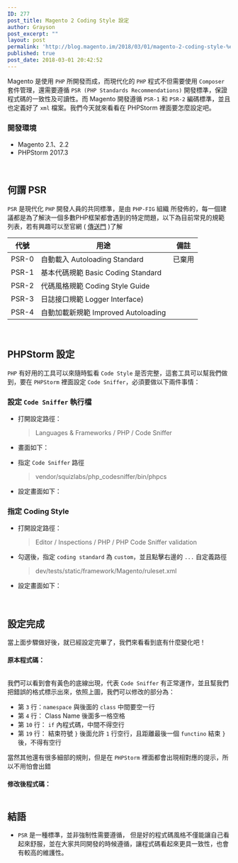 ```yaml
---
ID: 277
post_title: Magento 2 Coding Style 設定
author: Grayson
post_excerpt: ""
layout: post
permalink: 'http://blog.magento.im/2018/03/01/magento-2-coding-style-%e8%a8%ad%e5%ae%9a/'
published: true
post_date: 2018-03-01 20:42:52
---
```

Magento 是使用 <code>PHP</code> 所開發而成，而現代化的 <code>PHP</code> 程式不但需要使用 <code>Composer</code> 套件管理，還需要遵循 <code>PSR (PHP Standards Recommendations)</code> 開發標準，保證程式碼的一致性及可讀性。而 Magento 開發遵循 <code>PSR-1</code> 和 <code>PSR-2</code> 編碼標準，並且也定義好了 <code>xml</code> 檔案。我們今天就來看看在 PHPStorm 裡面要怎麼設定吧。

<h3>開發環境</h3>

<ul>
<li>Magento 2.1、2.2</li>
<li>PHPStorm 2017.3</li>
</ul>

<br>

<h2>何謂 PSR</h2>

<code>PSR</code> 是現代化 <code>PHP</code> 開發人員的共同標準，是由 <code>PHP-FIG</code> 組織 所發佈的，每一個建議都是為了解決一個多數PHP框架都會遇到的特定問題，以下為目前常見的規範列表，若有興趣可以至官網 ( <a href="https://www.php-fig.org/psr/">傳送門</a> )了解

<table>
<thead>
<tr>
  <th>代號</th>
  <th>用途</th>
  <th>備註</th>
</tr>
</thead>
<tbody>
<tr>
  <td>PSR-0</td>
  <td>自動載入 Autoloading Standard</td>
  <td>已棄用</td>
</tr>
<tr>
  <td>PSR-1</td>
  <td>基本代碼規範 Basic Coding Standard</td>
  <td></td>
</tr>
<tr>
  <td>PSR-2</td>
  <td>代碼風格規範 Coding Style Guide</td>
  <td></td>
</tr>
<tr>
  <td>PSR-3</td>
  <td>日誌接口規範 Logger Interface)</td>
  <td></td>
</tr>
<tr>
  <td>PSR-4</td>
  <td>自動加載新規範 Improved Autoloading</td>
  <td></td>
</tr>
</tbody>
</table>

<br>

<h2>PHPStorm 設定</h2>

<code>PHP</code> 有好用的工具可以來隨時監看 <code>Code Style</code> 是否完整，這套工具可以幫我們做到，要在 <code>PHPStorm</code> 裡面設定 <code>Code Sniffer</code>，必須要做以下兩件事情：

<h3>設定 <code>Code Sniffer</code> 執行檔</h3>

<ul>
<li>打開設定路徑：

<blockquote>
  Languages &amp; Frameworks / PHP / Code Sniffer
</blockquote></li>
<li>畫面如下：
<img src="http://blog.magento.im/wp-content/uploads/2018/03/code-sniffer-install-1024x632.png" alt="" /></p></li>
<li><p>指定 <code>Code Sniffer</code> 路徑

<blockquote>
  vendor/squizlabs/php_codesniffer/bin/phpcs
</blockquote></li>
<li>設定畫面如下：
<img src="http://blog.magento.im/wp-content/uploads/2018/03/code-sniffer-install-path-1024x242.png" alt="" /></p></li>
</ul>

<h3>指定 Coding Style</h3>

<ul>
<li><p>打開設定路徑：

<blockquote>
  Editor / Inspections / PHP / PHP Code Sniffer validation
</blockquote></li>
<li>勾選後，指定 <code>coding standard</code> 為 <code>custom</code>，並且點擊右邊的 <code>...</code> 自定義路徑

<blockquote>
  dev/tests/static/framework/Magento/ruleset.xml
</blockquote></li>
<li>設定畫面如下：
<img src="http://blog.magento.im/wp-content/uploads/2018/03/code-sniffer-standard-1024x632.png" alt="" /></p></li>
</ul>

<p><br>

<h2>設定完成</h2>

當上面步驟做好後，就已經設定完畢了，我們來看看到底有什麼變化吧！

<h4>原本程式碼：</h4>

<img src="http://blog.magento.im/wp-content/uploads/2018/03/%E8%9E%A2%E5%B9%95%E5%BF%AB%E7%85%A7-2018-03-01-%E4%B8%8B%E5%8D%888.33.59.png" alt="" />

我們可以看到會有黃色的底線出現，代表 <code>Code Sniffer</code> 有正常運作，並且幫我們把錯誤的格式標示出來，依照上圖，我們可以修改的部分為：
* 第 <code>3</code> 行：<code>namespace</code> 與後面的 <code>class</code> 中間要空一行
* 第 <code>4</code> 行： Class Name 後面多一格空格
* 第 <code>10</code> 行： <code>if</code> 內程式碼，中間不得空行
* 第 <code>19</code> 行： 結束符號 <code>}</code> 後面允許 <code>1</code> 行空行，且距離最後一個 <code>functino</code> 結束 <code>}</code> 後，不得有空行

當然其他還有很多細部的規則，但是在 <code>PHPStorm</code> 裡面都會出現相對應的提示，所以不用怕會出錯

<h4>修改後程式碼：</h4>

<img src="http://blog.magento.im/wp-content/uploads/2018/03/%E8%9E%A2%E5%B9%95%E5%BF%AB%E7%85%A7-2018-03-01-%E4%B8%8B%E5%8D%888.53.45-1024x798.png" alt="" />

<br>

<h2>結語</h2>

<ul>
<li><code>PSR</code> 是一種標準，並非強制性需要遵循， 但是好的程式碼風格不僅能讓自己看起來舒服，並在大家共同開發的時候遵循，讓程式碼看起來更具一致性，也會有較高的維護性。</li>
</ul>